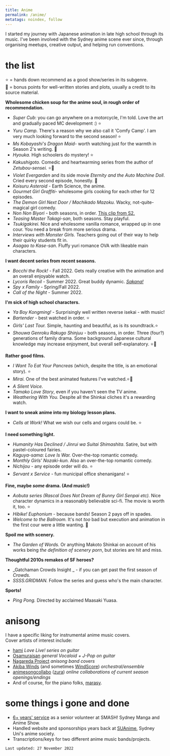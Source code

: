 ```yaml
---
title: Anime
permalink: /anime/
metatags: noindex, follow
---
```


I started my journey with Japanese animation in late high school through its music. I've been involved with the Sydney anime scene ever since, through organising meetups, creative output, and helping run conventions.

# the list

⭐ = hands down recommend as a good show/series in its subgenre. <br />
📕 = bonus points for well-written stories and plots, usually a credit to its source material.

**Wholesome chicken soup for the anime soul, in rough order of recommendation.**
* _Super Cub_: you can go anywhere on a motorcycle, I'm told. Love the art and gradually paced MC development :) ⭐
* _Yuru Camp._ There's a reason why we also call it 'Comfy Camp'. I am very much looking forward to the second season! ⭐
* _Ms Kobayashi's Dragon Maid_- worth watching just for the warmth in Season 2's writing. 📕
* _Hyouka._ High schoolers do mystery! ⭐
* _Kakushigoto._ Comedic and heartwarming series from the author of _Zetubou-sensei._ ⭐📕
* _Violet Evergarden_ and its side movie _Eternity and the Auto Machine Doll_. Cried every second episode, honestly. 📕
*  _Koisuru Asteroid -_ Earth Science, the anime.
* _Gourmet Girl Graffiti_- wholesome girls cooking for each other for 12 episodes.
* _The Demon Girl Next Door / Machikado Mazoku._ Wacky, not-quite-magical girl comedy.
* _Non Non Biyori_ - both seasons, in order. [This clip from S2.](https://www.youtube.com/watch?v=DflP5mBsivA)
* _Teasing Master Takagi-san_, both seasons. Stay playful.
* _Tsukigakirei._ Nice and wholesome vanilla romance, wrapped up in one cour. You need a break from more serious drama.
*  _Interviews with Monster Girls._ Teachers going out of their way to help their quirky students fit in.
*  _Asagao to Kase-san_. Fluffy yuri romance OVA with likeable main characters.

**I want decent series from recent seasons.**
* _Bocchi the Rock!_ - Fall 2022. Gets really creative with the animation and an overall enjoyable watch.
* _Lycoris Recoil_ - Summer 2022. Great buddy dynamic. [_Sakana!_](https://www.youtube.com/watch?v=I5198X8XoY8)
* _Spy x Family_ - Spring/Fall 2022.
* _Call of the Night_ - Summer 2022.

**I'm sick of high school characters.**
* _Ya Boy Kongming!_ - Surprisingly well written reverse isekai - with music!
* _Bartender_ - best watched in order. ⭐
* _Girls' Last Tour._ Simple, haunting and beautiful, as is its soundtrack.⭐
* _Shouwa Genroku Rakugo Shinjuu_ - both seasons, in order. Three (four?) generations of family drama. Some background Japanese cultural knowledge may increase enjoyment, but overall self-explanatory. ⭐📕


**Rather good films.**
* _I Want To Eat Your Pancreas_ (which, despite the title, is an emotional story). ⭐
* _Mirai._ One of the best animated features I've watched.⭐📕
* _A Silent Voice._
* _Tamako Love Story_, even if you haven't seen the TV anime.
*  _Weathering With You._ Despite all the Shinkai cliches it's a rewarding watch.


**I want to sneak anime into my biology lesson plans.**
* _Cells at Work!_ What we wish our cells and organs could be. ⭐


**I need something light.**
* _Humanity Has Declined / Jinrui wa Suitai Shimashita_. Satire, but with pastel-coloured fairies. 
* _Kaguya-sama: Love Is War._ Over-the-top romantic comedy.
*  _Monthly Girls' Nozaki-kun._ Also an over-the-top romantic comedy.
* _Nichijou_ - any episode order will do. ⭐
* _Servant x Service_ - fun municipal office shenanigans! ⭐


**Fine, maybe _some_ drama. (And music!)**
* _Aobuta series (Rascal Does Not Dream of Bunny Girl Senpai etc)._ Nice character dynamics in a reasonably believable sci-fi. The movie is worth it, too. ⭐
* _Hibike! Euphonium_ - because bands! Season 2 pays off in spades.
* _Welcome to the Ballroom._ It's not _too_ bad but execution and animation in the first cour were a little wanting. 📕


**Spoil me with scenery.**
* _The Garden of Words._ Or anything Makoto Shinkai on account of his works being _the definition of scenery porn_, but stories are hit and miss.


**Thoughtful 2010s remakes of SF heroes?**
* _Gatchaman Crowds Insight _ - if you can get past the first season of _Crowds._
* _SSSS.GRIDMAN._ Follow the series and guess who's the main character.


**Sports!**
* _Ping Pong._ Directed by acclaimed Maasaki Yuasa.


# anisong

I have a specific liking for instrumental anime music covers.  
Cover artists of interest include:
* [hami](https://www.youtube.com/channel/UCdABS7cwk1K8BH1tpmscm_Q) _Love Live! series on guitar_
* [Osamuraisan](https://www.youtube.com/user/niconicosamurai0320) _general Vocaloid + J-Pop on guitar_
* [Nagareda Project](https://www.youtube.com/channel/UCdABS7cwk1K8BH1tpmscm_Q) _anisong band covers_
* [Akiba Winds](https://www.youtube.com/watch?v=fUCCWm24HUs) (and sometimes [WindScore](https://www.youtube.com/watch?v=49Gxe7QklNg)) _orchestral/ensemble_
* [animesongcollabo](https://www.youtube.com/channel/UCZ4_moy3xNXKrkbkP4XL_BA) ([zura](https://www.youtube.com/watch?v=VaXFMj2ZcWo)) _online collaborations of current season openings/endings_
* And of course, for the piano folks, [marasy](https://www.youtube.com/user/marasy8).

# some things i gone and done

* [6+ years' service](/cv/) as a senior volunteer at SMASH! Sydney Manga and Anime Show.
* Handled website and sponsorships years back at [SUAnime](http://www.suanime.org/), Sydney Uni's anime society.
* Transcriptions/keys for two different anime music bands/projects.
 
```Last updated: 27 November 2022```
